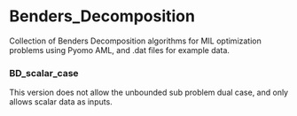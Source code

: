 # Benders_Decomposition
Collection of Benders Decomposition algorithms for MIL optimization problems using Pyomo AML, and .dat files for example data.

### BD_scalar_case
This version does not allow the unbounded sub problem dual case, and only allows scalar data as inputs.
